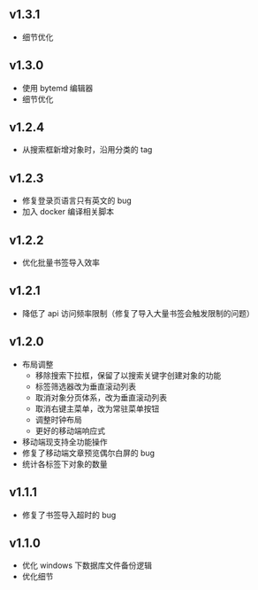 ## v1.3.1

- 细节优化

## v1.3.0

- 使用 bytemd 编辑器
- 细节优化

## v1.2.4

- 从搜索框新增对象时，沿用分类的 tag

## v1.2.3

- 修复登录页语言只有英文的 bug
- 加入 docker 编译相关脚本

## v1.2.2

- 优化批量书签导入效率

## v1.2.1

- 降低了 api 访问频率限制（修复了导入大量书签会触发限制的问题）

## v1.2.0

- 布局调整
  - 移除搜索下拉框，保留了以搜索关键字创建对象的功能
  - 标签筛选器改为垂直滚动列表
  - 取消对象分页体系，改为垂直滚动列表
  - 取消右键主菜单，改为常驻菜单按钮
  - 调整时钟布局
  - 更好的移动端响应式
- 移动端现支持全功能操作
- 修复了移动端文章预览偶尔白屏的 bug
- 统计各标签下对象的数量

## v1.1.1

- 修复了书签导入超时的 bug

## v1.1.0

- 优化 windows 下数据库文件备份逻辑
- 优化细节
